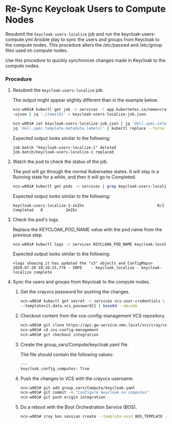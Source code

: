 # Re-Sync Keycloak Users to Compute Nodes

Resubmit the `keycloak-users-localize` job and run the keycloak-users-compute.yml Ansible play to sync the users and groups from Keycloak to the compute nodes. This procedure alters the /etc/passwd and /etc/group files used on compute nodes.

Use this procedure to quickly synchronize changes made in Keycloak to the compute nodes.

### Procedure

1.  Resubmit the `keycloak-users-localize` job.

    The output might appear slightly different than in the example below.

    ```bash
    ncn-w001# kubectl get job -n services -l app.kubernetes.io/name=cray-keycloak-users-localize \
    -ojson | jq '.items[0]' > keycloak-users-localize-job.json

    ncn-w001# cat keycloak-users-localize-job.json | jq 'del(.spec.selector)' | \
    jq 'del(.spec.template.metadata.labels)' | kubectl replace --force -f -
    ```

    Expected output looks similar to the following:

    ```
    job.batch "keycloak-users-localize-1" deleted
    job.batch/keycloak-users-localize-1 replaced
    ```

2.  Watch the pod to check the status of the job.

    The pod will go through the normal Kubernetes states. It will stay in a Running state for a while, and then it will go to Completed.

    ```bash
    ncn-w001# kubectl get pods -n services | grep keycloak-users-localize
    ```

    Expected output looks similar to the following:

    ```
    keycloak-users-localize-1-sk2hn                                0/2     Completed   0          2m35s
    ```

3.  Check the pod's logs.

    Replace the KEYCLOAK\_POD\_NAME value with the pod name from the previous step.

    ```bash
    ncn-w001# kubectl logs -n services KEYCLOAK_POD_NAME keycloak-localize
    ```

    Expected output looks similar to the following:

    ```
    <logs showing it has updated the "s3" objects and ConfigMaps>
    2020-07-20 18:26:15,774 - INFO    - keycloak_localize - keycloak-localize complete
    ```

4.  Sync the users and groups from Keycloak to the compute nodes.

    1.  Get the crayvcs password for pushing the changes.

        ```bash
        ncn-w001# kubectl get secret -n services vcs-user-credentials \
        --template={{.data.vcs_password}} | base64 --decode
        ```

    2.  Checkout content from the cos-config-management VCS repository.

        ```bash
        ncn-w001# git clone https://api-gw-service-nmn.local/vcs/cray/cos-config-management.git
        ncn-w001# cd cos-config-management
        ncn-w001# git checkout integration
        ```

    3.  Create the group\_vars/Compute/keycloak.yaml file.

        The file should contain the following values:

        ```bash
        ---
        keycloak_config_computes: True
        ```

    4.  Push the changes to VCS with the crayvcs username.

        ```bash
        ncn-w001# git add group_vars/Compute/keycloak.yaml
        ncn-w001# git commit -m "Configure keycloak on computes"
        ncn-w001# git push origin integration
        ```

    5.  Do a reboot with the Boot Orchestration Service \(BOS\).

        ```bash
        ncn-w001# cray bos session create --template-uuid BOS_TEMPLATE --operation reboot
        ```


